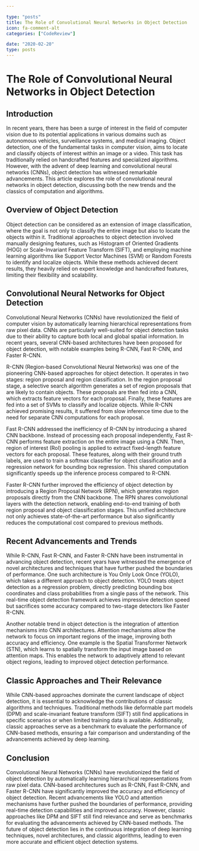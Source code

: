 ```yaml
---

type: "posts"
title: The Role of Convolutional Neural Networks in Object Detection
icon: fa-comment-alt
categories: ["CodeReview"]

date: "2020-02-20"
type: posts
---
```





# The Role of Convolutional Neural Networks in Object Detection

## Introduction

In recent years, there has been a surge of interest in the field of computer vision due to its potential applications in various domains such as autonomous vehicles, surveillance systems, and medical imaging. Object detection, one of the fundamental tasks in computer vision, aims to locate and classify objects of interest within an image or a video. This task has traditionally relied on handcrafted features and specialized algorithms. However, with the advent of deep learning and convolutional neural networks (CNNs), object detection has witnessed remarkable advancements. This article explores the role of convolutional neural networks in object detection, discussing both the new trends and the classics of computation and algorithms.

## Overview of Object Detection

Object detection can be considered as an extension of image classification, where the goal is not only to classify the entire image but also to locate the objects within it. Traditional approaches to object detection involved manually designing features, such as Histogram of Oriented Gradients (HOG) or Scale-Invariant Feature Transform (SIFT), and employing machine learning algorithms like Support Vector Machines (SVM) or Random Forests to identify and localize objects. While these methods achieved decent results, they heavily relied on expert knowledge and handcrafted features, limiting their flexibility and scalability.

## Convolutional Neural Networks for Object Detection

Convolutional Neural Networks (CNNs) have revolutionized the field of computer vision by automatically learning hierarchical representations from raw pixel data. CNNs are particularly well-suited for object detection tasks due to their ability to capture both local and global spatial information. In recent years, several CNN-based architectures have been proposed for object detection, with notable examples being R-CNN, Fast R-CNN, and Faster R-CNN.

R-CNN (Region-based Convolutional Neural Networks) was one of the pioneering CNN-based approaches for object detection. It operates in two stages: region proposal and region classification. In the region proposal stage, a selective search algorithm generates a set of region proposals that are likely to contain objects. These proposals are then fed into a CNN, which extracts feature vectors for each proposal. Finally, these features are fed into a set of SVMs to classify and localize objects. While R-CNN achieved promising results, it suffered from slow inference time due to the need for separate CNN computations for each proposal.

Fast R-CNN addressed the inefficiency of R-CNN by introducing a shared CNN backbone. Instead of processing each proposal independently, Fast R-CNN performs feature extraction on the entire image using a CNN. Then, region of interest (RoI) pooling is applied to extract fixed-length feature vectors for each proposal. These features, along with their ground truth labels, are used to train a softmax classifier for object classification and a regression network for bounding box regression. This shared computation significantly speeds up the inference process compared to R-CNN.

Faster R-CNN further improved the efficiency of object detection by introducing a Region Proposal Network (RPN), which generates region proposals directly from the CNN backbone. The RPN shares convolutional layers with the detection network, enabling end-to-end training of both region proposal and object classification stages. This unified architecture not only achieves state-of-the-art performance but also significantly reduces the computational cost compared to previous methods.

## Recent Advancements and Trends

While R-CNN, Fast R-CNN, and Faster R-CNN have been instrumental in advancing object detection, recent years have witnessed the emergence of novel architectures and techniques that have further pushed the boundaries of performance. One such architecture is You Only Look Once (YOLO), which takes a different approach to object detection. YOLO treats object detection as a regression problem, directly predicting bounding box coordinates and class probabilities from a single pass of the network. This real-time object detection framework achieves impressive detection speed but sacrifices some accuracy compared to two-stage detectors like Faster R-CNN.

Another notable trend in object detection is the integration of attention mechanisms into CNN architectures. Attention mechanisms allow the network to focus on important regions of the image, improving both accuracy and efficiency. One example is the Spatial Transformer Network (STN), which learns to spatially transform the input image based on attention maps. This enables the network to adaptively attend to relevant object regions, leading to improved object detection performance.

## Classic Approaches and Their Relevance

While CNN-based approaches dominate the current landscape of object detection, it is essential to acknowledge the contributions of classic algorithms and techniques. Traditional methods like deformable part models (DPM) and scale-invariant feature transform (SIFT) still find applications in specific scenarios or when limited training data is available. Additionally, classic approaches serve as a benchmark to evaluate the performance of CNN-based methods, ensuring a fair comparison and understanding of the advancements achieved by deep learning.

## Conclusion

Convolutional Neural Networks (CNNs) have revolutionized the field of object detection by automatically learning hierarchical representations from raw pixel data. CNN-based architectures such as R-CNN, Fast R-CNN, and Faster R-CNN have significantly improved the accuracy and efficiency of object detection. Recent advancements like YOLO and attention mechanisms have further pushed the boundaries of performance, providing real-time detection capabilities and improved accuracy. However, classic approaches like DPM and SIFT still find relevance and serve as benchmarks for evaluating the advancements achieved by CNN-based methods. The future of object detection lies in the continuous integration of deep learning techniques, novel architectures, and classic algorithms, leading to even more accurate and efficient object detection systems.
